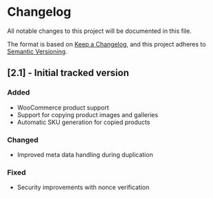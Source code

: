 # Changelog

All notable changes to this project will be documented in this file.

The format is based on [Keep a Changelog](https://keepachangelog.com/en/1.0.0/),
and this project adheres to [Semantic Versioning](https://semver.org/spec/v2.0.0.html).

## [2.1] - Initial tracked version
### Added
- WooCommerce product support
- Support for copying product images and galleries
- Automatic SKU generation for copied products

### Changed
- Improved meta data handling during duplication

### Fixed
- Security improvements with nonce verification